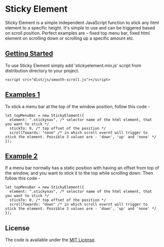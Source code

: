 # Sticky Element
Sticky Element is a simple independent JavaScript function to stick any html element to a specific height. It's simple to use and can be triggered based on scroll position. Perfect examples are – fixed top menu bar, fixed html element on scrolling down or scrolling up a specific amount etc.

## [Getting Started](https://jaberibnemahboob.github.io/sticky-element/)
To use Sticky Element simply add 'stickyelement.min.js' script from distribution directory to your project. 
```
<script src="dist/js/smooth-scroll.js"></script>
```

## [Examples 1](https://jaberibnemahboob.github.io/sticky-element/example1.html)
To stick a menu bar at the top of the window position, follow this code -
```
let topMenuBar = new StickyElement({
  element: ".stickynav", /* selector name of the html element, that you want to stick */
  stickTo: 0, /* top offset of the position */
  scrollTowards: "none" /* in which scroll evernt will trigger to stick the element. Possible 3 values are - 'down', 'up' and 'none' */
});
```

## [Example 2](https://jaberibnemahboob.github.io/sticky-element/example2.html)
If a menu bar normally has a static position with having an offset from top of the window, and you want to stick it to the top while scrolling down. Then follow this code - 
```
let topMenuBar = new StickyElement({
  element: ".stickynav", /* selector name of the html element, that you want to stick */
  stickTo: 0, /* top offset of the position */
  scrollTowards: "down" /* in which scroll evernt will trigger to stick the element. Possible 3 values are - 'down', 'up' and 'none' */
});
```

## License
The code is available under the [MIT License](LICENSE).